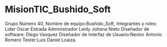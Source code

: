 ﻿# MisionTIC_Bushido_Soft 
 Grupo Número 40,
 Nombre de equipo:Bushido_Soft,
 Integrantes y roles:
 Lider Oscar Estrada
 Administrador Leidy Johana Nieto
 Diseñador de software: Diego Vasquez
 Diseñador de Interfaz de Usuario:Nestor Antonio Romero
 Tester:Luis Daniel Loaiza.
 
